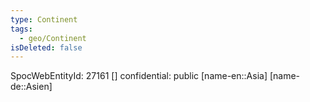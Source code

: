 ```yaml
---
type: Continent
tags:
  - geo/Continent
isDeleted: false
---
```

SpocWebEntityId: 27161
[]
confidential: public
[name-en::Asia]
[name-de::Asien]
